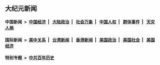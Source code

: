 ## 大纪元新闻

#### 中国新闻 &nbsp;>&nbsp; [中国经济](indexes/ncid283/README.md?10180445) &nbsp;| &nbsp; [大陆政治](indexes/ncid277/README.md?10180445) &nbsp;| &nbsp; [社会万象](indexes/ncid282/README.md?10180445) &nbsp;| &nbsp; [中国人权](indexes/ncid278/README.md?10180445) &nbsp;| &nbsp; [群体事件](indexes/ncid279/README.md?10180445) &nbsp;| &nbsp; [天灾人祸](indexes/ncid280/README.md?10180445)

#### 国际新闻 &nbsp;>&nbsp; [美中关系](indexes/nf1412576/README.md?10180445) &nbsp;| &nbsp; [台湾新闻](indexes/ncid1349361/README.md?10180445) &nbsp;| &nbsp; [香港新闻](indexes/ncid1349362/README.md?10180445) &nbsp;| &nbsp; [美国政治](indexes/ncid1078159/README.md?10180445) &nbsp;| &nbsp; [美国社会](indexes/ncid1078160/README.md?10180445) &nbsp;| &nbsp; [美国经济](indexes/ncid1078158/README.md?10180445)

#### 特别专题 &nbsp;>&nbsp; [中共百年历史](https://github.com/easy2view/epoch-special/blob/master/README.md?10180445)  

